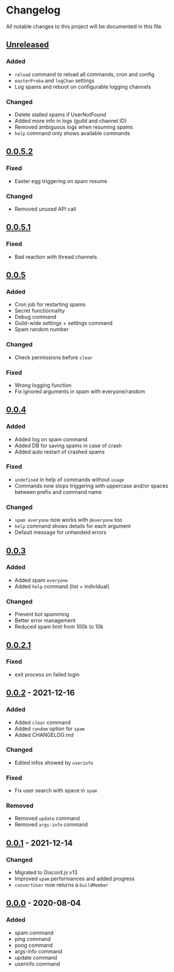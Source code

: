 # Changelog

All notable changes to this project will be documented in this file.

## [Unreleased]

### Added
 - `reload` command to reload all commands, cron and config
 - `easterProba` and `logChan` settings
 - Log spams and reboot on configurable logging channels

### Changed
 - Delete stalled spams if UserNotFound
 - Added more info in logs (guild and channel ID)
 - Removed ambiguous logs when resuming spams
 - `help` command only shows available commands

## [0.0.5.2]

### Fixed
 - Easter egg triggering on spam resume

### Changed
 - Removed unused API call

## [0.0.5.1]

### Fixed
 - Bad reaction with thread channels

## [0.0.5]

### Added
 - Cron job for restarting spams
 - Secret functionnality
 - Debug command
 - Guild-wide settings + settings command
 - Spam random number

### Changed
 - Check permissions before `clear`

### Fixed
 - Wrong logging function
 - Fix ignored arguments in spam with everyone/random

## [0.0.4]

### Added
 - Added log on spam command
 - Added DB for saving spams in case of crash
 - Added auto restart of crashed spams

### Fixed
 - `undefined` in help of commands without `usage`
 - Commands now stops triggering with uppercase and/or spaces between prefix and command name

### Changed
 - `spam everyone` now works with `@everyone` too
 - `help` command shows details for each argument
 - Default message for unhandeld errors

## [0.0.3]

### Added

 - Added spam `everyone`
 - Added `help` command (list + individual)

### Changed

 - Prevent bot spamming
 - Better error management
 - Reduced spam limit from 100k to 10k

## [0.0.2.1]

### Fixed

- exit process on failed login

## [0.0.2] - 2021-12-16

### Added 

- Added `clear` command
- Added `random` option for `spam`
- Added CHANGELOG.md

### Changed

- Edited infos showed by `userinfo`

### Fixed

- Fix user search with space in `spam`

### Removed

- Removed `update` command
- Removed `args-info` command

## [0.0.1] - 2021-12-14

### Changed

- Migrated to Discord.js v13
- Improved `spam` performances and added progress
- `convertUser` now returns a `GuildMember`

## [0.0.0] - 2020-08-04

### Added

- spam command
- ping command
- pong command
- args-info command
- update command
- userinfo command


[unreleased]: https://github.com/Zone04/discord-bot/compare/v0.0.5.2...HEAD
[0.0.5.2]: https://github.com/Zone04/discord-bot/compare/v0.0.5.1...v0.0.5.2
[0.0.5.1]: https://github.com/Zone04/discord-bot/compare/v0.0.5...v0.0.5.1
[0.0.5]: https://github.com/Zone04/discord-bot/compare/v0.0.4...v0.0.5
[0.0.4]: https://github.com/Zone04/discord-bot/compare/v0.0.3...v0.0.4
[0.0.3]: https://github.com/Zone04/discord-bot/compare/v0.0.2.1...v0.0.3
[0.0.2.1]: https://github.com/Zone04/discord-bot/compare/v0.0.2...v0.0.2.1
[0.0.2]: https://github.com/Zone04/discord-bot/compare/v0.0.1...v0.0.2
[0.0.1]: https://github.com/Zone04/discord-bot/compare/v0.0.0...v0.0.1
[0.0.0]: https://github.com/Zone04/discord-bot/releases/tag/v0.0.0